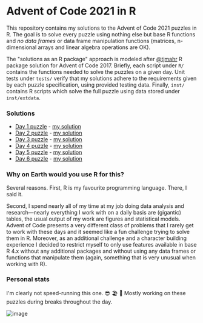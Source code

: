 # Advent of Code 2021 in R

This repository contains my solutions to the Advent of Code 2021 puzzles in R. The goal is to solve every puzzle using nothing else but base R functions and _no data frames_ or data frame manipulation functions (matrices, n-dimensional arrays and linear algebra operations are OK).

The "solutions as an R package" approach is modeled after [\@tjmahr](https://github.com/tjmahr/adventofcode17) R package solution for Advent of Code 2017. Briefly, each script under `R/` contains the functions needed to solve the puzzles on a given day. Unit tests under `tests/` verify that my solutions adhere to the requirements given by each puzzle specification, using provided testing data. Finally, `inst/` contains R scripts which solve the full puzzle using data stored under `inst/extdata`.

### Solutions

- [Day 1 puzzle](https://adventofcode.com/2021/day/1) - [my solution](R/day-01.R)
- [Day 2 puzzle](https://adventofcode.com/2021/day/2) - [my solution](R/day-02.R)
- [Day 3 puzzle](https://adventofcode.com/2021/day/3) - [my solution](R/day-03.R)
- [Day 4 puzzle](https://adventofcode.com/2021/day/4) - [my solution](R/day-04.R)
- [Day 5 puzzle](https://adventofcode.com/2021/day/5) - [my solution](R/day-05.R)
- [Day 6 puzzle](https://adventofcode.com/2021/day/6) - [my solution](R/day-06.R)

### Why on Earth would you use R for this?

Several reasons. First, R is my favourite programming language. There, I said it.

Second, I spend nearly all of my time at my job doing data analysis and research&mdash;nearly everything I work with on a daily basis are (gigantic) tables, the usual output of my work are figures and statistical models. Advent of Code presents a very different class of problems that I rarely get to work with these days and it seemed like a fun challenge trying to solve them in R. Moreover, as an additional challenge and a character building experience I decided to restrict myself to only use features available in base R 4.x without any additional packages and without using any data frames or functions that manipulate them (again, something that is very unusual when working with R).

### Personal stats

I'm clearly not speed-running this one. 😎 🏖 🍹 Mostly working on these puzzles during breaks throughout the day.

![image](https://user-images.githubusercontent.com/16516593/144813799-3856f09d-758b-44cf-9290-34f357c81c9d.png)
